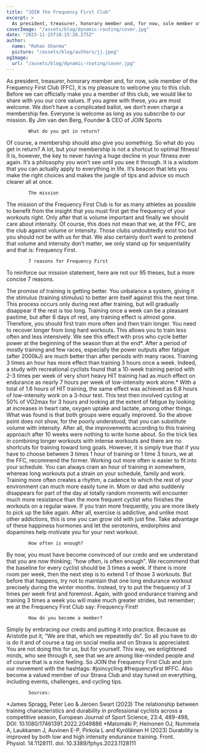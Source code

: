 ```yaml
---
title: "JOIN the Frequency First Club"
excerpt: >
  As president, treasurer, honorary member and, for now, sole member of the Frequency First Club (FFC), it is my pleasure to welcome you to this club. Before we can officially make you a member of this
coverImage: "/assets/blog/dynamic-routing/cover.jpg"
date: "2023-11-25T10:15:28.275Z"
author:
  name: "Rohan Sharma"
  picture: "/assets/blog/authors/jj.jpeg"
ogImage:
  url: "/assets/blog/dynamic-routing/cover.jpg"
---
```


As president, treasurer, honorary member and, for now, sole member of the Frequency First Club (FFC), it is my pleasure to welcome you to this club. Before we can officially make you a member of this club, we would like to share with you our core values. If you agree with these, you are most welcome. We don’t have a complicated ballot, we don’t even charge a membership fee. Everyone is welcome as long as you subscribe to our mission.
By Jim van den Berg, Founder & CEO of JOIN Sports

		

	
		
		
			
		
	

	
			What do you get in return?
Of course, a membership should also give you something. So what do you get in return? A lot, but your membership is not a shortcut to optimal fitness! It is, however, the key to never having a huge decline in your fitness ever again. It’s a philosophy you won’t see until you see it through. It is a wisdom that you can actually apply to everything in life. It’s beacon that lets you make the right choices and makes the jungle of tips and advice so much clearer all at once.

		

	
			The mission
The mission of the Frequency First Club is for as many athletes as possible to benefit from the insight that you must first get the frequency of your workouts right. Only after that is volume important and finally we should care about intensity. Of course, this does not mean that we, at the FFC, are the club against volume or intensity. Those clubs undoubtedly exist too but you should not be with us for that. We also certainly don’t want to pretend that volume and intensity don’t matter, we only stand up for sequentiality and that is: Frequency First.

		

	
			7 reasons for Frequency First
To reinforce our mission statement, here are not our 95 theses, but a more concise 7 reasons.

The promise of training is getting better. You unbalance a system, giving it the stimulus (training stimulus) to better arm itself against this the next time. This process occurs only during rest after training, but will gradually disappear if the rest is too long. Training once a week can be a pleasant pastime, but after 6 days of rest, any training effect is almost gone. Therefore, you should first train more often and then train longer.
You need to recover longer from long hard workouts. This allows you to train less often and less intensively. We see this effect with pros who cycle better power at the beginning of the season than at the end*. After a period of mostly training and few races, especially the power outputs after fatigue (after 2000kJ) are much better than after periods with many races.
Training 3 times an hour has more effect than training 3 hours once a week. Indeed, a study with recreational cyclists found that a 10-week training period with 2-3 times per week of very short heavy HIT training had as much effect on endurance as nearly 7 hours per week of low-intensity work alone.* With a total of 1.6 hours of HIT training, the same effect was achieved as 6.8 hours of low-intensity work on a 3-hour test. This test then involved cycling at 50% of VO2max for 3 hours and looking at the extent of fatigue by looking at increases in heart rate, oxygen uptake and lactate, among other things. What was found is that both groups were equally improved.
So the above point does not show, for the poorly understood, that you can substitute volume with intensity. After all, the improvements according to this training approach after 10 weeks were nothing to write home about. So the trick lies in combining longer workouts with intense workouts and there are no shortcuts for training toward long goals. However, it is simply true that if you have to choose between 3 times 1 hour of training or 1 time 3 hours, we at the FFC, recommend the former.
Working out more often is easier to fit into your schedule. You can always cram an hour of training in somewhere, whereas long workouts put a strain on your schedule, family and work.
Training more often creates a rhythm, a cadence to which the rest of your environment can much more easily tune in. Mom or dad who suddenly disappears for part of the day at totally random moments will encounter much more resistance than the more frequent cyclist who finishes the workouts on a regular wave.
If you train more frequently, you are more likely to pick up the bike again. After all, exercise is addictive, and unlike most other addictions, this is one you can grow old with just fine. Take advantage of these happiness hormones and let the serotonins, endorphins and dopamines help motivate you for your next workout.


		

	
			How often is enough?
By now, you must have become convinced of our credo and we understand that you are now thinking; “how often, is often enough”. We recommend that the baseline for every cyclist should be 3 times a week. If there is more room per week, then the next step is to extend 1 of those 3 workouts. But before that happens, try not to maintain that one long endurance workout precisely during the winter months. Instead, try to put the frequency of 3 times per week first and foremost. Again, with good endurance training and training 3 times a week you will make much greater strides, but remember; we at the Frequency First Club say: Frequency First!

		

	
			How do you become a member?
Simply by embracing our credo and putting it into practice. Because as Aristotle put it; “We are that, which we repeatedly do”. So all you have to do is do it and of course a tag on social media and on Strava is appreciated. You are not doing this for us, but for yourself. This way, we enlightened minds, who see through it, see that we are among like-minded people and of course that is a nice feeling.
So JOIN the Frequency First Club and join our movement with the hashtags: #joincycling #frequencyfirst #FFC. Also become a valued member of our Strava Club and stay tuned on everything, including events, challenges, and cycling tips.

		

	
			Sources:
*James Spragg, Peter Leo & Jeroen Swart (2023) The relationship between training characteristics and durability in professional cyclists across a competitive season, European Journal of Sport Science, 23:4, 489-498, DOI: 10.1080/17461391.2022.2049886
*Matomäki P, Heinonen OJ, Nummela A, Laukkanen J, Auvinen E-P, Pirkola L and Kyröläinen H (2023) Durability is improved by both low and high intensity endurance training. Front. Physiol. 14:1128111. doi: 10.3389/fphys.2023.1128111